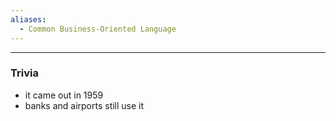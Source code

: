 ```yaml
---
aliases:
  - Common Business-Oriented Language
---
```


---

### Trivia

- it came out in 1959
- banks and airports still use it